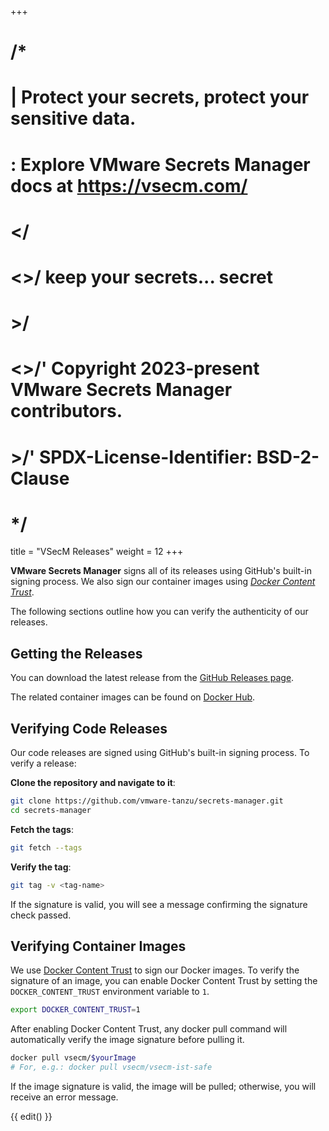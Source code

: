 +++
# /*
# |    Protect your secrets, protect your sensitive data.
# :    Explore VMware Secrets Manager docs at https://vsecm.com/
# </
# <>/  keep your secrets... secret
# >/
# <>/' Copyright 2023-present VMware Secrets Manager contributors.
# >/'  SPDX-License-Identifier: BSD-2-Clause
# */

title = "VSecM Releases"
weight = 12
+++

**VMware Secrets Manager** signs all of its releases using GitHub's built-in
signing process. We also sign our container images using
[*Docker Content Trust*][docker-content-trust].

The following sections outline how you can verify the authenticity of our
releases.

## Getting the Releases

You can download the latest release from the [GitHub Releases page][releases].

The related container images can be found on [Docker Hub][docker-hub].

[releases]: https://github.com/vmware-tanzu/secrets-manager/releases.
[docker-hub]: https://hub.docker.com/u/vsecm.

## Verifying Code Releases

Our code releases are signed using GitHub's built-in signing process.
To verify a release:

**Clone the repository and navigate to it**:

```bash
git clone https://github.com/vmware-tanzu/secrets-manager.git
cd secrets-manager
```

**Fetch the tags**:

```bash
git fetch --tags
```

**Verify the tag**:

```bash
git tag -v <tag-name>
```

If the signature is valid, you will see a message confirming the signature
check passed.

## Verifying Container Images

We use [Docker Content Trust][docker-content-trust] to sign our Docker images.
To verify the signature of an image, you can enable Docker Content Trust by
setting the `DOCKER_CONTENT_TRUST` environment variable to `1`.

```bash
export DOCKER_CONTENT_TRUST=1
```

After enabling Docker Content Trust, any docker pull command will automatically
verify the image signature before pulling it.

```bash
docker pull vsecm/$yourImage
# For, e.g.: docker pull vsecm/vsecm-ist-safe
```

If the image signature is valid, the image will be pulled; otherwise, you will
receive an error message.

[docker-content-trust]: https://docs.docker.com/engine/security/trust/content_trust/ "Docker Content Trust"

{{ edit() }}
